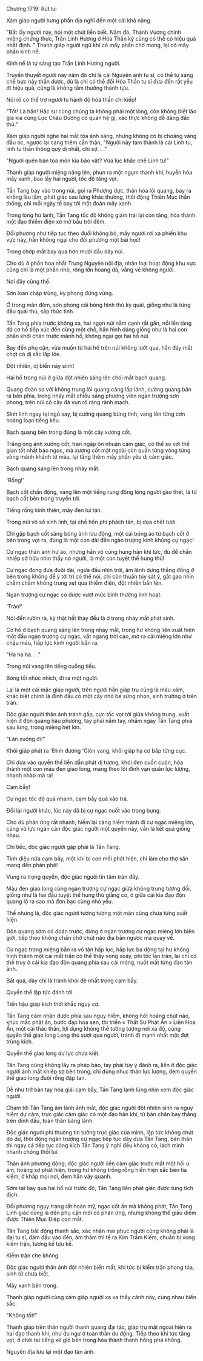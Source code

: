 




Chương 1719: Rút lui


Xám giáp người hưng phấn địa nghĩ đến một cái khả năng.

"Bắt lấy người này, hỏi một chút liền biết. Năm đó, Thánh Vương chính miệng chứng thực, Trấn Linh Hương ở Hóa Thần kỳ cũng có thể có hiệu quả nhất định. " Thanh giáp người ngữ khí có mấy phần chờ mong, lại có mấy phần kính nể.

Kính nể là tự sáng tạo Trấn Linh Hương người.

Truyền thuyết người này năm đó chỉ là cái Nguyên anh tu sĩ, có thể tự sáng chế bực này thần dược, dù là chỉ có thể đối Hóa Thần tu sĩ đưa đến rất yếu ớt hiệu quả, cũng là không tầm thường thành tựu.

Nói rõ có thể trợ người tu hành độ hóa thần chi kiếp!

"Tốt! Là hắn! Hắc sư cùng chúng ta không phải một lòng, còn không biết lão già kia cùng Lục Châu Đường có quan hệ gì, xác thực không dễ dàng đắc thủ."

Xám giáp người nghe hai mắt tỏa ánh sáng, nhưng không có bị choáng váng đầu óc, ngược lại càng thêm cẩn thận, "Người này tám thành là cái Linh tu, linh tu thần thông quỷ dị nhất, chỉ sợ. . ."

"Ngươi quên bản tọa món kia bảo vật? Vừa lúc khắc chế Linh tu!"

Thanh giáp người miệng nâng lên, phun ra một ngụm thanh khí, huyễn hóa mây xanh, bao lấy hai người, tốc độ tăng vọt.

Tần Tang bay vào trong núi, gọi ra Phượng dực, thân hóa lôi quang, bay ra không lâu lắm, phát giác sau lưng khác thường, thôi động Thiên Mục thần thông, chỉ mỗi ngày tế bay tới một đoàn mây xanh.

Trong lòng hừ lạnh, Tần Tang tốc độ không giảm trái lại còn tăng, hóa thành một đạo thiểm điện xé mở bầu trời đêm.

Đối phương như tiếp tục theo đuổi không bỏ, mấy người rời xa phiến khu vực này, hắn không ngại cho đối phương một bài học!

Trong chớp mắt bay qua hơn mười đầu dãy núi.

Cho dù ở phồn hoa nhất Trung Nguyên nội địa, nhân loại hoạt động khu vực cũng chỉ là một phần nhỏ, rộng lớn hoang dã, vắng vẻ không người.

Nơi đây cũng thế.

Sơn loan chập trùng, kỳ phong đứng vững.

Ở trong màn đêm, sơn phong cái bóng hình thù kỳ quái, giống như là từng đầu quái thú, sắp thức tỉnh.

Tần Tang phía trước không xa, hai ngọn núi nằm cạnh rất gần, nổi lên tảng đá cơ hồ tiếp xúc đến cùng một chỗ, hắn hình dáng giống như là hai con phấn khởi chân trước mãnh hổ, không ngại gọi hai hổ núi.

Bay đến phụ cận, vừa muốn từ hai hổ trên núi không lướt qua, hắn đáy mắt chợt có dị sắc lấp lóe.

Đột nhiên, dị biến nảy sinh!

Hai hổ trong núi ở giữa đột nhiên sáng lên chói mắt bạch quang.

Quang đoàn so với không trung lôi quang càng lấp lánh, cường quang bắn ra bốn phía, trong nháy mắt chiếu sáng phương viên ngàn trượng sơn phong, trên núi cỏ cây đá vụn rõ ràng rành mạch.

Sinh linh ngay tại ngủ say, bị cường quang bừng tỉnh, vang lên từng cơn hoảng loạn tiếng kêu.

Bạch quang bên trong đúng là một cây xương cốt.

Trắng óng ánh xương cốt, tràn ngập ôn nhuận cảm giác, có thể so với thế gian tốt nhất bảo ngọc, mà xương cốt mặt ngoài còn quấn từng vòng từng vòng mảnh khảnh tơ máu, lại tăng thêm mấy phần yêu dị cảm giác.

Bạch quang sáng lên trong nháy mắt.

'Rống!'

Bạch cốt chấn động, vang lên một tiếng rung động lòng người gào thét, là từ bạch cốt bên trong truyền tới.

Tiếng rống kinh thiên, mây đen lui tán.

Trong núi vô số sinh linh, tại chỗ hồn phi phách tán, bị dọa chết tươi.

Chỉ gặp bạch cốt sáng bóng ảnh lưu động, một cái bóng ảo từ bạch cốt ở bên trong vọt ra, đúng là một con dài đến ngàn trượng kinh khủng cự ngạc!

Cự ngạc thân ảnh hư ảo, nhưng hắn vô cùng hung hãn khí tức, đủ để chấn nhiếp sở hữu nhìn thấy nó người, là một con tuyệt thế hung thú!

Cự ngạc đong đưa đuôi dài, ngửa đầu nhìn trời, âm lãnh dựng thẳng đồng ở bên trong không để ý tới trí có thể nói, chỉ còn thuần túy sát ý, gắt gao nhìn chằm chằm không trung xẹt qua thiểm điện, đột nhiên bắn lên.

Ngàn trượng cự ngạc có được vượt mức bình thường linh hoạt.

'Trào!'

Nói đến rườm rà, kỳ thật hết thảy đều là ở trong nháy mắt phát sinh.

Cơ hồ ở bạch quang sáng lên trong nháy mắt, trong hư không liền xuất hiện một đầu ngàn trượng cự ngạc, vắt ngang trời cao, mở ra cái miệng lớn như chậu máu, hấp lực kinh người bắn ra.

"Ha ha ha. . ."

Trong núi vang lên tiếng cuồng tiếu.

Bóng tối nhúc nhích, đi ra một người.

Lại là một cái mặc giáp người, trên người hắn giáp trụ cũng là màu xám, khác biệt chính là đỉnh đầu có một cây nhỏ bé sừng nhọn, sinh trưởng ở trên trán.

Độc giác người thân ảnh tránh gấp, cực tốc vọt tới giữa không trung, xuất hiện ở độn quang hậu phương, tay phải nắm tay, nhắm ngay Tần Tang phía sau lưng, trong miệng hét lớn.

"Lăn xuống đi!"

Khôi giáp phát ra 'Đinh đương 'Giòn vang, khôi giáp hạ cơ bắp từng cục.

Chỉ dựa vào quyền thế liền dẫn phát dị tượng, khói đen cuồn cuộn, hóa thành một con màu đen giao long, mang theo lôi đình vạn quân lực lượng, nhanh nhào mà ra!

Cạm bẫy!

Cự ngạc tốc độ quá nhanh, cạm bẫy quá xảo trá.

Đổi lại người khác, lúc này đã bị cự ngạc nuốt vào trong bụng.

Cho dù phản ứng rất nhanh, hiểm lại càng hiểm tránh đi cự ngạc miệng lớn, cũng vô lực ngăn cản độc giác người một quyền này, vẫn là kết quả giống nhau.

Chỉ tiếc, độc giác người gặp phải là Tần Tang.

Tinh diệu nữa cạm bẫy, một khi bị con mồi phát hiện, chỉ làm cho thợ săn mang đến phản phệ!

Vung ra trọng quyền, độc giác người tín tâm tràn đầy.

Màu đen giao long cùng ngàn trượng cự ngạc giữa không trung tương đối, giống như là hai đầu tuyệt thế hung thú giằng co, ở giữa cái kia đạo độn quang lộ ra sao mà đơn bạc cùng nhỏ yếu.

Thế nhưng là, độc giác người tưởng tượng một màn cũng chưa từng xuất hiện.

Độn quang sớm có đoán trước, dừng ở ngàn trượng cự ngạc miệng lớn biên giới, tiếp theo không chần chờ chút nào địa bắn ngược mà quay về.

Cự ngạc trong miệng bắn ra vô tận hấp lực, hấp lực ba động tại hư không hình thành một cái mắt trần có thể thấy vòng xoáy, phi tốc lan tràn, lại chỉ có thể truy ở cái kia đạo độn quang phía sau cái mông, nuốt mất từng đạo tàn ảnh.

Bất quá, đây chỉ là tránh khỏi đệ nhất trọng cạm bẫy.

Quyền thế lập tức đánh tới.

Tiền hậu giáp kích thời khắc nguy cơ.

Tần Tang cảm nhận được phía sau nguy hiểm, không hốt hoảng chút nào, khúc mắc phật ấn, bước đạp hoa sen, thi triển « Thất Sư Phật Ấn » Liên Hoa Ấn, một cái thác thân, lợi dụng không thể tưởng tượng nơi xa độ, cùng quyền thế giao long Long thủ sượt qua người, tránh đi mạnh nhất một đợt trùng kích.

Quyền thế giao long dư lực chưa kiệt.

Tần Tang cũng không lấy ra pháp bảo, tay phải tùy ý đánh ra, liền ở độc giác người ánh mắt khiếp sợ bên trong, chỉ dùng nhục thân lực lượng, đem quyền thế giao long đuôi rồng đập tan.

Dễ như trở bàn tay hóa giải cạm bẫy, Tần Tang lạnh lùng nhìn xem độc giác người.

Chạm tới Tần Tang âm lãnh ánh mắt, độc giác người đột nhiên sinh ra nguy hiểm dự cảm, trực giác cảm giác có một đạo hàn khí, từ bàn chân bay thẳng trên đỉnh đầu, toàn thân băng lãnh.

Độc giác người phi thường tin tưởng trực giác của mình, lập tức không chút do dự, thôi động ngàn trượng cự ngạc tiếp tục dây dưa Tần Tang, bản thân thì ngay cả tiếp tục công kích Tần Tang ý nghĩ đều không có, lách mình nhanh chóng thối lui.

Thân ảnh phương động, độc giác người liền cảm giác trước mắt một hồi u ám, hoảng sợ phát hiện, trong hư không trống rỗng hiển hiện sắc bén tia kiếm, ở khắp mọi nơi, đem hắn vây quanh.

Sớm tại bay qua hai hổ núi trước đó, Tần Tang liền phát giác được tung tích địch.

Đối phương ngụy trang rất hoàn mỹ, ngạc cốt ẩn mà không phát, Tần Tang Linh giác cũng là đến phụ cận mới có phản ứng, nhưng không thể giấu diếm được Thiên Mục Điệp con mắt.

Tần Tang bất động thanh sắc, xác nhận mai phục người cũng không phải là đại tu sĩ, đâm đầu vào đến, âm thầm thì tế ra Kim Trầm Kiếm, chuẩn bị xong kiếm trận, tương kế tựu kế.

Kiếm trận che không.

Độc giác người thân ảnh đột nhiên biến mất, khí tức bị kiếm trận phong tỏa, sinh tử chưa biết.

Mây xanh bên trong.

Thanh giáp người cùng xám giáp người xa xa thấy cảnh này, cùng nhau biến sắc.

"Không tốt!"

Thanh giáp trên thân người thanh quang đại tác, giáp trụ mặt ngoài hiện ra hai đạo thanh khí, như du ngư ở toàn thân du động. Tiếp theo khí tức tăng vọt, ở chói tai tiếng xé gió bên trong hóa thành thanh hồng phá không.

Nguyên địa lưu lại một đạo tàn ảnh.




